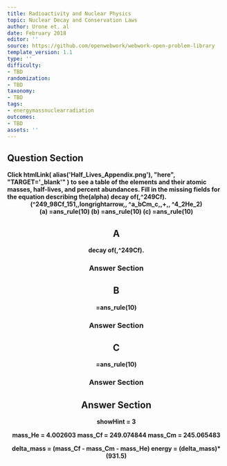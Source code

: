 ```yaml
---
title: Radioactivity and Nuclear Physics
topic: Nuclear Decay and Conservation Laws
author: Urone et. al
date: February 2018
editor: ''
source: https://github.com/openwebwork/webwork-open-problem-library
template_version: 1.1
type: ''
difficulty:
- TBD
randomization:
- TBD
taxonomy:
- TBD
tags:
- energymassnuclearradiation
outcomes:
- TBD
assets: ''
---
```


## Question Section 

<b>
Click
 htmlLink( alias('Half_Lives_Appendix.png'), "here", "TARGET='_blank'" )
to see a table of the elements and their atomic masses, half-lives, and percent abundances.
Fill in the missing fields for the equation describing the(alpha) decay of(,^249Cf).
<center>(^249_98Cf_151,,longrightarrow,, ^a_bCm_c,,+,, ^4_2He_2)<center>
(a) =ans_rule(10)
(b) =ans_rule(10)
(c) =ans_rule(10)

## A
decay of(,^249Cf).
### Answer Section
## B
=ans_rule(10)
### Answer Section
## C
=ans_rule(10)
### Answer Section


## Answer Section

showHint = 3

mass_He = 4.002603
mass_Cf = 249.074844
mass_Cm = 245.065483

delta_mass = (mass_Cf - mass_Cm - mass_He)
energy = (delta_mass)*(931.5)